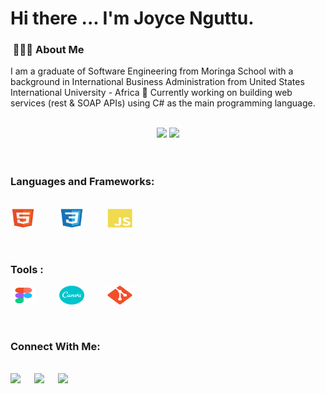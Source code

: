 # Hi there ... I'm Joyce Nguttu.


<h3> &nbsp;👩🏾‍💻 About Me </h3>

I am a graduate of Software Engineering from Moringa School with a background in International Business Administration from United States International University - Africa  💃 Currently working on building web services (rest & SOAP APIs) using C# as the main programming language.




<br>
<div align="center">
  <img height="150rem" width="auto" src="https://github-readme-stats.vercel.app/api?username=joycodes&show_icons=true&theme=tokyonight&include_all_commits=true&count_private=true"/>
  <img height="150rem" width="auto"  src="https://github-readme-stats.vercel.app/api/top-langs/?username=joycodes&layout=compact&langs_count=7&theme=tokyonight"/>
</div>
<br>
<br>




### Languages and Frameworks:

<div style="display: inline_block"><br>
    <img align="center" alt="joycodes-HTML" height="30" width="40" style="margin-right: 2%;"src="https://raw.githubusercontent.com/devicons/devicon/master/icons/html5/html5-original.svg"> &nbsp;&nbsp;&nbsp;&nbsp;&nbsp;
    <img align="center" alt="joycodes-CSS" height="30" width="40" style="margin-right: 2%;"src="https://raw.githubusercontent.com/devicons/devicon/master/icons/css3/css3-original.svg"> &nbsp;&nbsp;&nbsp;&nbsp;&nbsp;
    <img align="center" alt="joycodes-Js" height="30" width="40" style="margin-right: 2%;" src="https://raw.githubusercontent.com/devicons/devicon/master/icons/javascript/javascript-plain.svg">&nbsp;&nbsp;&nbsp;&nbsp;&nbsp;
  
   
</div>

<br>
<br>

### Tools :

<div style="display: inline_block">
    <img align="center" alt="AjedidahMwanzia-figma" height="25" width="40" style="margin-right: 2%;"src="https://raw.githubusercontent.com/devicons/devicon/master/icons/figma/figma-original.svg"> &nbsp;&nbsp;&nbsp;&nbsp;&nbsp;
<!--     <img align="center" alt="Samuel-Martins-gimp" height="40" width="40" style="margin-right: 2%;"src="https://raw.githubusercontent.com/devicons/devicon/master/icons/gimp/gimp-original.svg"> &nbsp;&nbsp;&nbsp;&nbsp;&nbsp;
    <img align="center" alt="Samuel-Martins-inkscape" height="30" width="40" style="margin-right: 2%;"src="https://raw.githubusercontent.com/devicons/devicon/master/icons/inkscape/inkscape-original.svg"> &nbsp;&nbsp;&nbsp;&nbsp;&nbsp; -->
    <img align="center" alt="joycodescanva" height="30" width="40" style="margin-right: 2%;" src="https://raw.githubusercontent.com/devicons/devicon/master/icons/canva/canva-original.svg"> &nbsp;&nbsp;&nbsp;&nbsp;&nbsp;
    <img align="center" alt="joycodes-git" height="30" width="40" style="margin-right: 2%;" src="https://raw.githubusercontent.com/devicons/devicon/master/icons/git/git-original.svg">
</div>
 
<br>
<br>

### Connect With Me:

<br>
<div> 
 <a href="mailto:joynguttu@gmail.com" target="_blank" style="margin-right: 2%;"><img src="https://img.shields.io/badge/Gmail-D14836?style=for-the-badge&logo=gmail&logoColor=white" target="_blank"></a> &nbsp;
 <a href="https://www.linkedin.com/in/jnguttu/" target="_blank" style="margin-right: 2%;"><img src="https://img.shields.io/badge/-LinkedIn-%230077B5?style=for-the-badge&logo=linkedin&logoColor=white" target="_blank"></a> &nbsp;
 <a href="https://twitter.com/joyceposts" target="_blank" style="margin-right: 2%;"><img src="https://img.shields.io/badge/@joyceposts-%231DA1F2.svg?style=for-the-badge&logo=Twitter&logoColor=white" target="_blank"></a> &nbsp;

</div>
